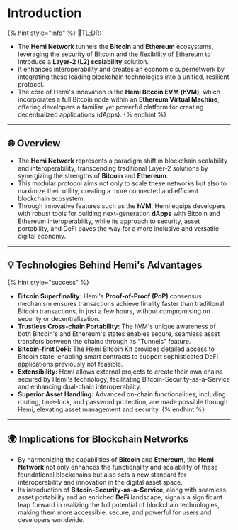 # Introduction

{% hint style="info" %}
📜TL;DR:

* The **Hemi Network** tunnels the **Bitcoin** and **Ethereum** ecosystems, leveraging the security of Bitcoin and the flexibility of Ethereum to introduce a **Layer-2 (L2) scalability** solution.
* It enhances interoperability and creates an economic supernetwork by integrating these leading blockchain technologies into a unified, resilient protocol.
* The core of Hemi's innovation is the **Hemi Bitcoin EVM (hVM)**, which incorporates a full Bitcoin node within an **Ethereum Virtual Machine**, offering developers a familiar yet powerful platform for creating decentralized applications (dApps).
{% endhint %}

***

## 🌐 Overview

* The **Hemi Network** represents a paradigm shift in blockchain scalability and interoperability, transcending traditional Layer-2 solutions by synergizing the strengths of **Bitcoin** and **Ethereum**.
* This modular protocol aims not only to scale these networks but also to maximize their utility, creating a more connected and efficient blockchain ecosystem.
* Through innovative features such as the **hVM**, Hemi equips developers with robust tools for building next-generation **dApps** with Bitcoin and Ethereum interoperability, while its approach to security, asset portability, and DeFi paves the way for a more inclusive and versatile digital economy.

***

## 💡 Technologies Behind Hemi's Advantages

{% hint style="success" %}
* **Bitcoin Superfinality:** Hemi's **Proof-of-Proof (PoP)** consensus mechanism ensures transactions achieve finality faster than traditional Bitcoin transactions, in just a few hours, without compromising on security or decentralization.
* **Trustless Cross-chain Portability:** The hVM's unique awareness of both Bitcoin's and Ethereum's states enables secure, seamless asset transfers between the chains through its "Tunnels" feature.
* **Bitcoin-first DeFi:** The Hemi Bitcoin Kit provides detailed access to Bitcoin state, enabling smart contracts to support sophisticated DeFi applications previously not feasible.
* **Extensibility:** Hemi allows external projects to create their own chains secured by Hemi's technology, facilitating Bitcoin-Security-as-a-Service and enhancing dual-chain interoperability.
* **Superior Asset Handling:** Advanced on-chain functionalities, including routing, time-lock, and password protection, are made possible through Hemi, elevating asset management and security.
{% endhint %}

***

## 🌍 Implications for Blockchain Networks

* By harmonizing the capabilities of **Bitcoin** and **Ethereum**, the **Hemi Network** not only enhances the functionality and scalability of these foundational blockchains but also sets a new standard for interoperability and innovation in the digital asset space.
* Its introduction of **Bitcoin-Security-as-a-Service**, along with seamless asset portability and an enriched **DeFi** landscape, signals a significant leap forward in realizing the full potential of blockchain technologies, making them more accessible, secure, and powerful for users and developers worldwide.
